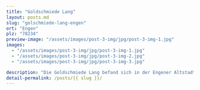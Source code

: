 ```yaml
---
title: "Goldschmiede Lang"
layout: posts.md
slug: "golschmiede-lang-engen"
ort: "Engen"
plz: "78234"
preview-image: "/assets/images/post-3-img/jpg/post-3-img-1.jpg"
images: 
  - "/assets/images/post-3-img/jpg/post-3-img-1.jpg"
  - "/assets/images/post-3-img/jpg/post-3-img-2.jpg"
  - "/assets/images/post-3-img/jpg/post-3-img-3.jpg"

description: "Die Goldschmiede Lang befand sich in der Engener Altstadt. Ende 2024 wurde das Geschäft geschlossen, da der Besitzer, Herr Lang, in Rente gegangen ist. Es ist noch unklar, was damit passieren wird. Der Laden hat zwei Eingänge und es ist ein Eckgeschäft."
detail-permalink: /posts/{{ slug }}/
---
```

